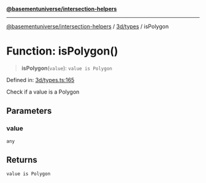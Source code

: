 [**@basementuniverse/intersection-helpers**](../../../README.md)

***

[@basementuniverse/intersection-helpers](../../../README.md) / [3d/types](../README.md) / isPolygon

# Function: isPolygon()

> **isPolygon**(`value`): `value is Polygon`

Defined in: [3d/types.ts:165](https://github.com/basementuniverse/intersection-helpers/blob/3a364a58f0714fe52065b40529091d774e3a1a50/src/3d/types.ts#L165)

Check if a value is a Polygon

## Parameters

### value

`any`

## Returns

`value is Polygon`
